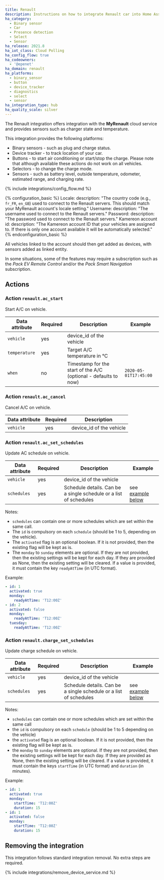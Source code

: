 ```yaml
---
title: Renault
description: Instructions on how to integrate Renault car into Home Assistant.
ha_category:
  - Binary sensor
  - Car
  - Presence detection
  - Select
  - Sensor
ha_release: 2021.8
ha_iot_class: Cloud Polling
ha_config_flow: true
ha_codeowners:
  - '@epenet'
ha_domain: renault
ha_platforms:
  - binary_sensor
  - button
  - device_tracker
  - diagnostics
  - select
  - sensor
ha_integration_type: hub
ha_quality_scale: silver
---
```


The Renault integration offers integration with the **MyRenault** cloud service and provides sensors such as charger state and temperature.

This integration provides the following platforms:

- Binary sensors - such as plug and charge status.
- Device tracker - to track location of your car.
- Buttons - to start air conditioning or start/stop the charge. Please note that although available these actions do not work on all vehicles.
- Selectors - to change the charge mode.
- Sensors - such as battery level, outside temperature, odometer, estimated range, and charging rate.

{% include integrations/config_flow.md %}

{% configuration_basic %}
Locale:
  description: "The country code (e.g., `fr_FR`, `en_GB`) used to connect to the Renault servers. This should match your MyRenault account's locale setting."
Username:
  description: "The username used to connect to the Renault servers."
Password:
  description: "The password used to connect to the Renault servers."
Kamereon account id:
  description: "The Kamereon account ID that your vehicles are assigned to. If there is only one account available it will be automatically selected."
{% endconfiguration_basic %}

All vehicles linked to the account should then get added as devices, with sensors added as linked entity.

In some situations, some of the features may require a subscription such as the *Pack EV Remote Control* and/or the *Pack Smart Navigation* subscription.

## Actions

### Action `renault.ac_start`

Start A/C on vehicle.

  | Data attribute | Required | Description | Example |
  | ---------------------- | -------- | ----------- | ------- |
  | `vehicle`| yes | device_id of the vehicle | |
  | `temperature` | yes | Target A/C temperature in °C | |
  | `when` | no | Timestamp for the start of the A/C (optional - defaults to now) | `2020-05-01T17:45:00` |

### Action `renault.ac_cancel`

Cancel A/C on vehicle.

  | Data attribute | Required | Description |
  | ---------------------- | -------- | ----------- |
  | `vehicle`| yes | device_id of the vehicle |

### Action `renault.ac_set_schedules`

Update AC schedule on vehicle.

  | Data attribute | Required | Description | Example |
  | ---------------------- | -------- | ----------- | ------- |
  | `vehicle`| yes | device_id of the vehicle | |
  | `schedules` | yes | Schedule details. Can be a single schedule or a list of schedules | see [example below](#ac_schedule_example) |

Notes:

- `schedules` can contain one or more schedules which are set within the same call.
- The `id` is compulsory on each `schedule` (should be 1 to 5, depending on the vehicle).
- The `activated` flag is an optional boolean. If it is not provided, then the existing flag will be kept as is.
- The `monday` to `sunday` elements are optional. If they are not provided, then the existing settings will be kept for each day. If they are provided as None, then the existing setting will be cleared. If a value is provided, it must contain the key `readyAtTime` (in UTC format).

<a name="ac_schedule_example">Example</a>:

```yaml
- id: 1 
  activated: true 
  monday: 
    readyAtTime: 'T12:00Z' 
- id: 2 
  activated: false 
  monday:
    readyAtTime: 'T12:00Z' 
  tuesday:
    readyAtTime: 'T12:00Z'
```

### Action `renault.charge_set_schedules`

Update charge schedule on vehicle.

  | Data attribute | Required | Description | Example |
  | ---------------------- | -------- | ----------- | ------- |
  | `vehicle`| yes | device_id of the vehicle |
  | `schedules` | yes | Schedule details. Can be a single schedule or a list of schedules | see [example below](#schedule_example) |
  
Notes:

- `schedules` can contain one or more schedules which are set within the same call
- the `id` is compulsory on each `schedule` (should be 1 to 5 depending on the vehicle)
- the `activated` flag is an optional boolean. If it is not provided, then the existing flag will be kept as is.
- the `monday` to `sunday` elements are optional. If they are not provided, then the existing settings will be kept for each day. If they are provided as None, then the existing setting will be cleared. If a value is provided, it must contain the keys `startTime` (in UTC format) and `duration` (in minutes).

<a name="schedule_example">Example</a>:

```yaml
- id: 1 
  activated: true 
  monday: 
    startTime: 'T12:00Z'
    duration: 15 
- id: 1 
  activated: false 
  monday: 
    startTime: 'T12:00Z'
    duration: 15 
```

## Removing the integration

This integration follows standard integration removal. No extra steps are required.

{% include integrations/remove_device_service.md %}

